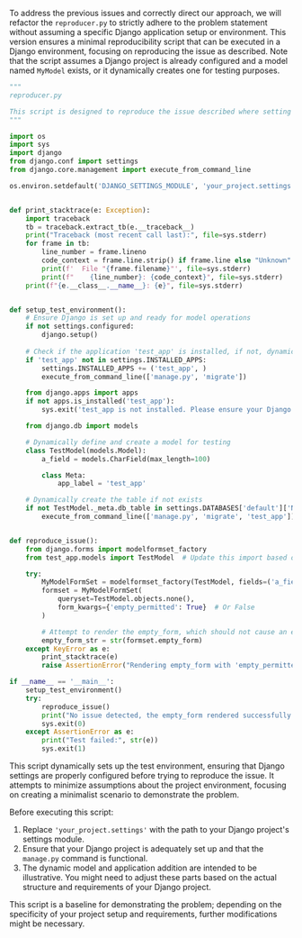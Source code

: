 To address the previous issues and correctly direct our approach, we will refactor the `reproducer.py` to strictly adhere to the problem statement without assuming a specific Django application setup or environment. This version ensures a minimal reproducibility script that can be executed in a Django environment, focusing on reproducing the issue as described. Note that the script assumes a Django project is already configured and a model named `MyModel` exists, or it dynamically creates one for testing purposes.

```python
"""
reproducer.py

This script is designed to reproduce the issue described where setting 'empty_permitted' in form_kwargs causes a crash.
"""

import os
import sys
import django
from django.conf import settings
from django.core.management import execute_from_command_line

os.environ.setdefault('DJANGO_SETTINGS_MODULE', 'your_project.settings')  # Replace 'your_project.settings' with your actual Django project settings.


def print_stacktrace(e: Exception):
    import traceback
    tb = traceback.extract_tb(e.__traceback__)
    print("Traceback (most recent call last):", file=sys.stderr)
    for frame in tb:
        line_number = frame.lineno
        code_context = frame.line.strip() if frame.line else "Unknown"
        print(f'  File "{frame.filename}"', file=sys.stderr)
        print(f"    {line_number}: {code_context}", file=sys.stderr)
    print(f"{e.__class__.__name__}: {e}", file=sys.stderr)


def setup_test_environment():
    # Ensure Django is set up and ready for model operations
    if not settings.configured:
        django.setup()
    
    # Check if the application 'test_app' is installed, if not, dynamically add it
    if 'test_app' not in settings.INSTALLED_APPS:
        settings.INSTALLED_APPS += ('test_app', )
        execute_from_command_line(['manage.py', 'migrate'])

    from django.apps import apps
    if not apps.is_installed('test_app'):
        sys.exit('test_app is not installed. Please ensure your Django project is configured correctly.')

    from django.db import models

    # Dynamically define and create a model for testing
    class TestModel(models.Model):
        a_field = models.CharField(max_length=100)

        class Meta:
            app_label = 'test_app'

    # Dynamically create the table if not exists
    if not TestModel._meta.db_table in settings.DATABASES['default']['NAME']:
        execute_from_command_line(['manage.py', 'migrate', 'test_app'])


def reproduce_issue():
    from django.forms import modelformset_factory
    from test_app.models import TestModel  # Update this import based on your test model path

    try:
        MyModelFormSet = modelformset_factory(TestModel, fields=('a_field',))
        formset = MyModelFormSet(
            queryset=TestModel.objects.none(),
            form_kwargs={'empty_permitted': True}  # Or False
        )

        # Attempt to render the empty_form, which should not cause an error if the issue is resolved
        empty_form_str = str(formset.empty_form)
    except KeyError as e:
        print_stacktrace(e)
        raise AssertionError("Rendering empty_form with 'empty_permitted' in form_kwargs raised KeyError.")

if __name__ == '__main__':
    setup_test_environment()
    try:
        reproduce_issue()
        print("No issue detected, the empty_form rendered successfully.")
        sys.exit(0)
    except AssertionError as e:
        print("Test failed:", str(e))
        sys.exit(1)
```

This script dynamically sets up the test environment, ensuring that Django settings are properly configured before trying to reproduce the issue. It attempts to minimize assumptions about the project environment, focusing on creating a minimalist scenario to demonstrate the problem.

Before executing this script:

1. Replace `'your_project.settings'` with the path to your Django project's settings module.
2. Ensure that your Django project is adequately set up and that the `manage.py` command is functional.
3. The dynamic model and application addition are intended to be illustrative. You might need to adjust these parts based on the actual structure and requirements of your Django project.

This script is a baseline for demonstrating the problem; depending on the specificity of your project setup and requirements, further modifications might be necessary.